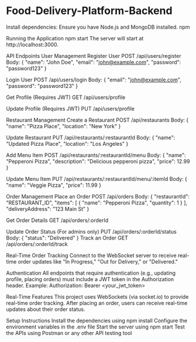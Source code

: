 # Food-Delivery-Platform-Backend
Install dependencies: Ensure you have Node.js and MongoDB installed.
npm 

Running the Application
npm start
The server will start at http://localhost:3000.

API Endpoints
User Management
Register User
POST /api/users/register
Body:
{
  "name": "John Doe",
  "email": "john@example.com",
  "password": "password123"
}

Login User
POST /api/users/login
Body:
{
  "email": "john@example.com",
  "password": "password123"
}

Get Profile (Requires JWT)
GET /api/users/profile

Update Profile (Requires JWT)
PUT /api/users/profile


Restaurant Management
Create a Restaurant
POST /api/restaurants
Body:
{
  "name": "Pizza Place",
  "location": "New York"
}

Update Restaurant
PUT /api/restaurants/:restaurantId
Body:
{
  "name": "Updated Pizza Place",
  "location": "Los Angeles"
}

Add Menu Item
POST /api/restaurants/:restaurantId/menu
Body:
{
  "name": "Pepperoni Pizza",
  "description": "Delicious pepperoni pizza",
  "price": 12.99
}

Update Menu Item
PUT /api/restaurants/:restaurantId/menu/:itemId
Body:
{
  "name": "Veggie Pizza",
  "price": 11.99
}

Order Management
Place an Order
POST /api/orders
Body:
{
  "restaurantId": "RESTAURANT_ID",
  "items": [
    { "name": "Pepperoni Pizza", "quantity": 1 }
  ],
  "deliveryAddress": "123 Main St"
}

Get Order Details
GET /api/orders/:orderId

Update Order Status (For admins only)
PUT /api/orders/:orderId/status
Body:
{
  "status": "Delivered"
}
Track an Order
GET /api/orders/:orderId/track

Real-Time Order Tracking
Connect to the WebSocket server to receive real-time order updates like "In Progress," "Out for Delivery," or "Delivered."

Authentication
All endpoints that require authentication (e.g., updating profile, placing orders) must include a JWT token in the Authorization header.
Example:
Authorization: Bearer <your_jwt_token>

Real-Time Features
This project uses WebSockets (via socket.io) to provide real-time order tracking. After placing an order, users can receive real-time updates about their order status.


Setup Instructions
Install the dependencies using npm install
Configure the environment variables in the .env file
Start the server using npm start
Test the APIs using Postman or any other API testing tool
